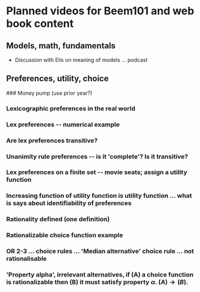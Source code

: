 # Planned videos for Beem101 and web book content


## Models, math, fundamentals

- Discussion with Elis on meaning of models ... podcast

## Preferences, utility, choice

### Money pump (use prior year?)

### Lexicographic preferences in the real world

### Lex preferences -- numerical example

### Are lex preferences transitive?

### Unanimity rule preferences -- is it 'complete'? Is it transitive?

### Lex preferences on a finite set -- movie seats; assign a utility function

### Increasing function of utility function is utility function ... what is says about identifiability of preferences


### Rationality defined (one definition)

### Rationalizable choice function example

###  OR 2-3 ... choice rules ... 'Median alternative' choice rule ... not rationalisable


### 'Property alpha', irrelevant alternatives, if (A) a choice function is rationalizable then (B) it must satisfy property $\alpha$. $(A) \rightarrow (B)$.


